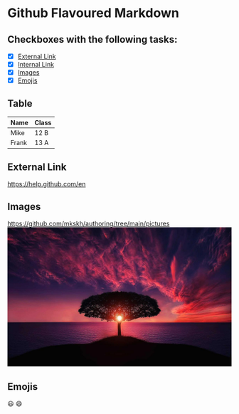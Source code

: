 # Github Flavoured Markdown

## Checkboxes with the following tasks:

- [x] [External Link](#External-Link)
- [x] [Internal Link](#Internal-Link)
- [x] [Images](#Images)
- [x] [Emojis](#Emojis)
 
## Table

| Name    | Class |
| -------- | ------- |
| Mike  | 12 B    |
| Frank | 13 A     |


## External Link
https://help.github.com/en

## Images
https://github.com/mkskh/authoring/tree/main/pictures
![Image](https://github.com/mkskh/authoring/blob/main/pictures/tree-736885_1280.jpg?raw=true)

## Emojis
😃 😄

